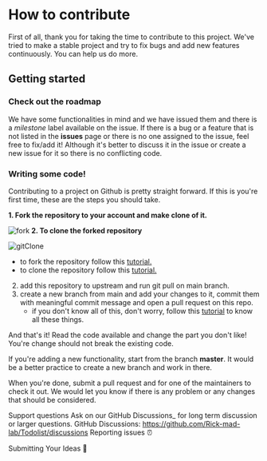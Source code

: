 # How to contribute

First of all, thank you for taking the time to contribute to this project. We've tried to make a stable project and try to fix bugs and add new features continuously. You can help us do more.

## Getting started

### Check out the roadmap

We have some functionalities in mind and we have issued them and there is a _milestone_ label available on the issue. If there is a bug or a feature that is not listed in the **issues** page or there is no one assigned to the issue, feel free to fix/add it! Although it's better to discuss it in the issue or create a new issue for it so there is no conflicting code.

### Writing some code!

Contributing to a project on Github is pretty straight forward. If this is you're first time, these are the steps you should take.

**1. Fork the repository to your account and make clone of it.**

![fork](https://user-images.githubusercontent.com/62185337/193636580-1d3503b0-3b0d-47ce-a138-d712bcd1d0a9.png)
**2. To clone the forked repository**

![gitClone](https://user-images.githubusercontent.com/62185337/193636646-9dc9691d-2791-4c40-81e6-75c73eb7a185.png)

- to fork the repository follow this [tutorial.](https://www.freecodecamp.org/news/how-to-fork-a-github-repository/)
- to clone the repository follow this [tutorial.](https://docs.github.com/en/repositories/creating-and-managing-repositories/cloning-a-repository)

2. add this repository to upstream and run git pull on main branch.
3. create a new branch from main and add your changes to it, commit them with meaningful commit message and open a pull request on this repo.
   - if you don't know all of this, don't worry, follow this [tutorial](https://www.youtube.com/watch?v=c6b6B9oN4Vg) to know all these things.

And that's it! Read the code available and change the part you don't like! You're change should not break the existing code.

If you're adding a new functionality, start from the branch **master**. It would be a better practice to create a new branch and work in there.

When you're done, submit a pull request and for one of the maintainers to check it out. We would let you know if there is any problem or any changes that should be considered.

Support questions
Ask on our GitHub Discussions\_ for long term discussion or larger questions.
GitHub Discussions: https://github.com/Rick-mad-lab/Todolist/discussions
Reporting issues
⏰

Submitting Your Ideas
🚛
